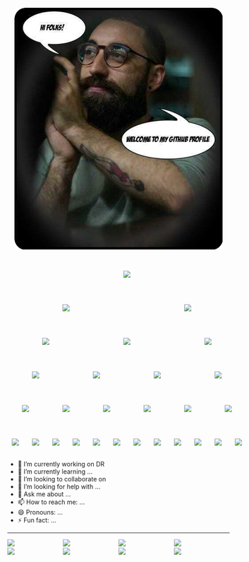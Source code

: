 <style>
.grid-container {
  display: grid;
  grid-template-columns: 1fr 1fr 1fr 1fr;
  grid-template-rows: 1fr 1fr;
  gap: 0px 0px;
  grid-template-areas:
    "one two three four"
    "five six seven eight";
}
.two { grid-area: two; }
.one { grid-area: one; }
.three { grid-area: three; }
.four { grid-area: four; }
.five { grid-area: five; }
.six { grid-area: six; }
.seven { grid-area: seven; }
.eight { grid-area: eight; }

.grid {
  display: grid;
  grid-template-rows: repeat(6, 1fr);
  grid-template-columns: repeat(12, 1fr);
  grid-gap: 10px;
}
.box {
  color: transparent;
  font-size: 4vw;
  padding: 10px;
  background: transparent;
  text-align: center;
}
.box:nth-child(1) {
  grid-column: span 12;
  }
.box:nth-child(2), 
.box:nth-child(3) {
  grid-column: span 6;
  }
.box:nth-child(4),
.box:nth-child(5),
.box:nth-child(6) {
  grid-column: span 4;
  }
.box:nth-child(7),
.box:nth-child(8),
.box:nth-child(9),
.box:nth-child(10) {
  grid-column: span 3;
  }
.box:nth-child(11),
.box:nth-child(12),
.box:nth-child(13),
.box:nth-child(14),
.box:nth-child(15),
.box:nth-child(16) {
  grid-column: span 2;
  }
@media screen and (max-width: 575px) {
    .grid {
      display: block;
      }
    .box {
      margin: 10px 0;
    }
  }
</style>

<p align="center">
  <img src="./assets/me.png">
</p>

<main class="grid">
  <div class="box">
  <img src="https://img.shields.io/badge/TypeScript-007ACC?style=for-the-badge&logo=typescript&logoColor=white
"></div>
  <div class="box"><img src="https://img.shields.io/badge/JavaScript-F7DF1E?style=for-the-badge&logo=javascript&logoColor=black
"></div>
  <div class="box"><img src="https://img.shields.io/badge/Node.js-43853D?style=for-the-badge&logo=node.js&logoColor=white
"></div>
  <div class="box"><img src="https://img.shields.io/badge/React-20232A?style=for-the-badge&logo=react&logoColor=61DAFB
"></div>
  <div class="box"><img src="https://img.shields.io/badge/Angular-DD0031?style=for-the-badge&logo=angular&logoColor=white
"></div>
  <div class="box"><img src="https://img.shields.io/badge/Tailwind_CSS-38B2AC?style=for-the-badge&logo=tailwind-css&logoColor=white
"></div>
  <div class="box"><img src="https://img.shields.io/badge/Material--UI-0081CB?style=for-the-badge&logo=material-ui&logoColor=white
"></div>
  <div class="box"><img src="https://img.shields.io/badge/Amazon_AWS-232F3E?style=for-the-badge&logo=amazon-aws&logoColor=white
"></div>
  <div class="box"><img src="https://img.shields.io/badge/Heroku-430098?style=for-the-badge&logo=heroku&logoColor=white"></div>
  <div class="box"><img src="https://img.shields.io/badge/Docker-2CA5E0?style=for-the-badge&logo=docker&logoColor=white
"></div>
  <div class="box"><img src="https://img.shields.io/badge/Git-F05032?style=for-the-badge&logo=git&logoColor=white
"></div>
  <div class="box"><img src="https://img.shields.io/badge/Visual_Studio_Code-0078D4?style=for-the-badge&logo=visual%20studio%20code&logoColor=white
"></div>
  <div class="box"><img src="https://img.shields.io/badge/next.js-000000?style=for-the-badge&logo=next.js&logoColor=white"></div>
  <div class="box"><img src="https://img.shields.io/badge/MySQL-00000F?style=for-the-badge&logo=mysql&logoColor=white"></div>
  <div class="box"><img src="https://img.shields.io/badge/PostgreSQL-316192?style=for-the-badge&logo=postgresql&logoColor=white
"></div>
  <div class="box"><img src="https://img.shields.io/badge/Arch_Linux-1793D1?style=for-the-badge&logo=arch-linux&logoColor=white
"></div>
  <div class="box"><img src="https://img.shields.io/badge/Linux-FCC624?style=for-the-badge&logo=linux&logoColor=black"></div>
  <div class="box"><img src="https://img.shields.io/badge/Shell_Script-121011?style=for-the-badge&logo=gnu-bash&logoColor=white"></div>
  <div class="box"><img src="https://img.shields.io/badge/CSS-239120?&style=for-the-badge&logo=css3&logoColor=white
"></div>
  <div class="box"><img src="https://img.shields.io/badge/Yarn-2C8EBB?style=for-the-badge&logo=yarn&logoColor=white
"></div>
  <div class="box"><img src="https://img.shields.io/badge/npm-CB3837?style=for-the-badge&logo=npm&logoColor=white
"></div>
  <div class="box"><img src="https://img.shields.io/badge/Express.js-404D59?style=for-the-badge&logo=express&logoColor=white"></div>
  <div class="box"><img src="https://img.shields.io/badge/Bootstrap-563D7C?style=for-the-badge&logo=bootstrap&logoColor=white
"></div>
  <div class="box"><img src="https://img.shields.io/badge/React_Router-CA4245?style=for-the-badge&logo=react-router&logoColor=white
"></div>
  <div class="box"><img src="https://img.shields.io/badge/Redux-593D88?style=for-the-badge&logo=redux&logoColor=white"></div>
  <div class="box"><img src="https://img.shields.io/badge/Netlify-00C7B7?style=for-the-badge&logo=netlify&logoColor=white
"></div>
  <div class="box"><img src="https://img.shields.io/badge/strapi-2e7eea?style=for-the-badge&logo=strapi&logoColor=white
"></div>
  <div class="box"><img src="https://img.shields.io/badge/firebase-ffca28?style=for-the-badge&logo=firebase&logoColor=white
"></div>
</main>

- 🔭 I’m currently working on DR
- 🌱 I’m currently learning ...
- 👯 I’m looking to collaborate on
- 🤔 I’m looking for help with ...
- 💬 Ask me about ...
- 📫 How to reach me: ...
- 😄 Pronouns: ...
- ⚡ Fun fact: ...
***

<div class="grid-container">
  <div class="two"><img src="https://img.shields.io/badge/Telegram-2CA5E0?style=for-the-badge&logo=telegram&logoColor=white
"></div>
  <div class="one"><img src="https://img.shields.io/badge/WhatsApp-25D366?style=for-the-badge&logo=whatsapp&logoColor=white
" /></div>
  <div class="three"><img src="https://img.shields.io/badge/Gmail-D14836?style=for-the-badge&logo=gmail&logoColor=white"></div>
  <div class="four"><img src="https://img.shields.io/badge/Messenger-00B2FF?style=for-the-badge&logo=messenger&logoColor=white"></div>
  <div class="five"><img src="https://img.shields.io/badge/Facebook-1877F2?style=for-the-badge&logo=facebook&logoColor=white"></div>
  <div class="six"><img src="https://img.shields.io/badge/LinkedIn-0077B5?style=for-the-badge&logo=linkedin&logoColor=white
"></div>
  <div class="seven"><img src="https://img.shields.io/badge/Twitter-1DA1F2?style=for-the-badge&logo=twitter&logoColor=white
"></div>
  <div class="eight"><img src="https://img.shields.io/badge/Instagram-E4405F?style=for-the-badge&logo=instagram&logoColor=white
"></div>
</div>
